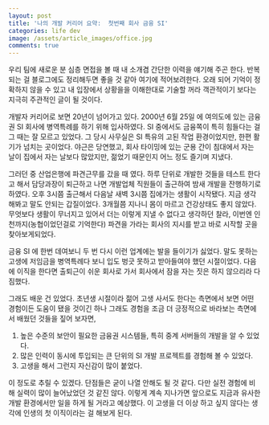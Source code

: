 ```yaml
---
layout: post
title: '나의 개발 커리어 요약:  첫번째 회사 금융 SI'
categories: life dev
image: /assets/article_images/office.jpg
comments: true
---
```


우리 팀에 새로운 분 심층 면접을 볼 때 내 소개겸 간단한 이력을 얘기해 주곤 한다. 반복되는 걸 블로그에도 정리해두면 좋을 것 같아 여기에 적어보려한다. 오래 되어 기억이 정확하지 않을 수 있고 내 입장에서 상황을을 이해한대로 기술할 꺼라 객관적이기 보다는 지극히 주관적인 글이 될 것이다.

개발자 커리어로 보면 20년이 넘어가고 있다. 2000년 6월 25일 에 여의도에 있는 금융권 SI 회사에 병역특례를 하기 위해 입사하였다. SI 중에서도 금융쪽이 특히 힘들다는 걸 그 때는 잘 모르고 있었다. 그 당시 사무실은 SI 특유의 고된 작업 환경이었지만, 한편 활기가 넘치는 곳이었다. 야근은 당연했고, 회사 타이밍에 있는 군용 간이 침대에서 자는 날이 집에서 자는 날보다 많았지만, 젊었기 때문인지 어느 정도 즐기며 지냈다.

그러던 중 산업은행에 파견근무를 갔을 때 였다. 하루 단위로 개발한 것들을 테스트 한다고 해서 담당과장이 퇴근하고 나면 개발업체 직원들이 출근하여 밤새 개발을 잔행하기로 하였다. 오후 3시쯤 출근해서 다음날 새벽 3시쯤 집에가는 생활이 시작됐다. 지금 생각해봐고 말도 안되는 갑질이었다. 3개월쯤 지나니 몸이 마르고 건강상태도 좋지 않았다. 무엇보다 생활이 무너지고 있어서 더는 이렇게 지낼 수 없다고 생각하던 찰라, 이번엔 인천까지(농협이었던걸로 기억한다) 파견을 가라는 회사의 지시를 받고 바로 시작할 곳을 찾아보게되었다.

금융 SI 에 한번 데여보니 두 번 다시 이런 업계에는 발을 들이기가 싫었다. 말도 못하는 고생에 저임금을 병역특례다 보니 입도 벙긋 못하고 받아들여야 했던 시절이었다. 다음에 이직을 한다면 출퇴근이 쉬운 회사로 가서 회사에서 잠을 자는 짓은 하지 않으리라 다짐했다.

그래도 배운 건 있었다. 초년생 시절이라 젊어 고생 사서도 한다는 측면에서 보면 어떤 경험이든 도움이 됐을 것이긴 하나 그래도 경험을 조금 더 긍정적으로 바라보는 측면에서 배웠던 것들을 짚어 보자면,

1. 높은 수준의 보안이 필요한 금융권 시스템들, 특히 중계 서버들의 개발을 알 수 있었다.
2. 많은 인력이 동시에 투입되는 큰 단위의 SI 개발 프로젝트를 경험해 볼 수 있었다.
3. 고생을 해서 그런지 자신감이 많이 붙었다.

이 정도로 추릴 수 있겠다. 단점들은 굳이 나열 안해도 될 것 같다. 다만 실전 경험에 비해 실력이 많이 늘어났었던 것 같진 않다. 이렇게 계속 지나가면 앞으로도 지금과 유사한 개발 환경에서만 일을 하게 될 거라고 예상했다. 이 고생을 더 이상 하고 싶지 않다는 생각에 인생의 첫 이직이라는 걸 해보게 된다.
